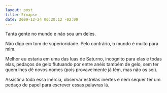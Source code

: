 ```yaml
--- 
layout: post
title: Sinapse
date: 2009-12-24 06:20:12 -02:00
---
```


Tanta gente no mundo e não sou um deles.

Não digo em tom de superioridade. Pelo contrário, o mundo é muito para mim.

Melhor eu estaria em uma das luas de Saturno, incógnito para elas e todas elas,
pedaços de gelo flutuando por entre anéis também de gelo, sem ter quem lhes dê
novos nomes (pois provavelmente já têm, mas não os sei).

Assistir a toda essa inércia, observar estrelas inertes e nem sequer ter um
pedaço de papel para escrever essas palavras lá.
